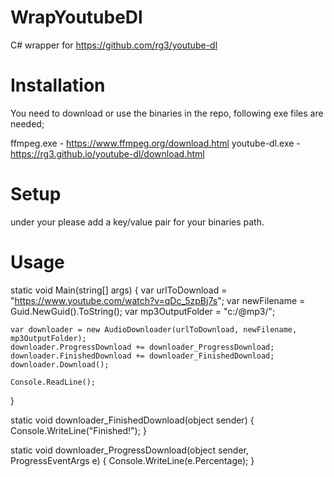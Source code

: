 # WrapYoutubeDl
C# wrapper for https://github.com/rg3/youtube-dl 

# Installation
You need to download or use the binaries in the repo, following exe files are needed;

ffmpeg.exe  - https://www.ffmpeg.org/download.html
youtube-dl.exe   - https://rg3.github.io/youtube-dl/download.html

# Setup

under your <appSettings> please add a key/value pair for your binaries path.
  <appSettings>
    <add key="binaryfolder" value="c:/@Code/WrapYoutubeDl/Binaries/"/>
  </appSettings>
  
# Usage

static void Main(string[] args)
{
    var urlToDownload = "https://www.youtube.com/watch?v=qDc_5zpBj7s";
    var newFilename = Guid.NewGuid().ToString();
    var mp3OutputFolder = "c:/@mp3/";

    var downloader = new AudioDownloader(urlToDownload, newFilename, mp3OutputFolder);
    downloader.ProgressDownload += downloader_ProgressDownload;
    downloader.FinishedDownload += downloader_FinishedDownload;
    downloader.Download();

    Console.ReadLine();
}

static void downloader_FinishedDownload(object sender)
{
    Console.WriteLine("Finished!");
}

static void downloader_ProgressDownload(object sender, ProgressEventArgs e)
{
    Console.WriteLine(e.Percentage);
}
